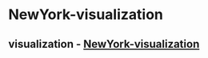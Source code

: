 # NewYork-visualization
## visualization - [NewYork-visualization](https://hnu209.github.io/NewYork-visualization/)